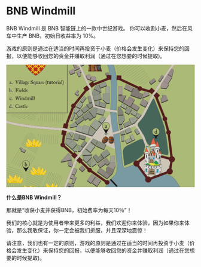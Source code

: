 # BNB Windmill

<p>BNB Windmill 是 BNB 智能链上的一款中世纪游戏。 你可以收割小麦，然后在风车中生产 BNB，初始日收益率为 10%。</p>
<p>游戏的原则是通过在适当的时间再投资于小麦（价格会发生变化）来保持您的回报，以便能够收回您的资金并赚取利润（通过在您想要的时候提取)。</p>



![a](a.png)



**什么是BNB Windmill？**

那就是“收获小麦并获得BNB，初始费率为每天10％”！

我们的核心就是为使用者带来更多的利益，我们欢迎你来体验，因为如果你来体验，那么我敢保证，你一定会被我们折服，并且深深地震惊！



请注意，我们也有一定的原则，游戏的原则是通过在适当的时间再投资于小麦（价格会发生变化）来保持您的回报，以便能够收回您的资金并赚取利润（通过在您想要的时候提取)。
